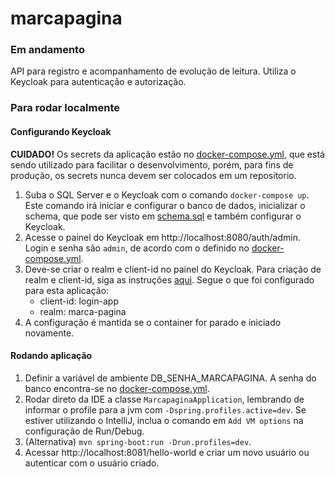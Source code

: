 # marcapagina

### Em andamento

API para registro e acompanhamento de evolução de leitura. 
Utiliza o Keycloak para autenticação e autorização.

### Para rodar localmente

#### Configurando Keycloak

**CUIDADO!** Os secrets da aplicação estão no [docker-compose.yml](docker-compose.yaml), que está sendo utilizado
para facilitar o desenvolvimento, porém, para fins de produção, os secrets 
nunca devem ser colocados em um repositorio.

1. Suba o SQL Server e o Keycloak com o comando `docker-compose up`. 
Este comando irá iniciar e configurar o banco de dados,
inicializar o schema, que pode ser visto em [schema.sql](src/main/resources/sql/schema.sql)
e também configurar o Keycloak.
2. Acesse o painel do Keycloak em http://localhost:8080/auth/admin. 
Login e senha são `admin`, de acordo com o definido no [docker-compose.yml](docker-compose.yaml).
3. Deve-se criar o realm e client-id no painel do Keycloak. 
Para criação de realm e client-id, siga as instruções [aqui](https://www.baeldung.com/spring-boot-keycloak). 
Segue o que foi configurado para esta aplicação:
   - client-id: login-app
   - realm: marca-pagina
4. A configuração é mantida se o container for parado e iniciado novamente.

#### Rodando aplicação
1. Definir a variável de ambiente DB_SENHA_MARCAPAGINA. A senha do banco encontra-se no [docker-compose.yml](docker-compose.yaml).
2. Rodar direto da IDE a classe `MarcapaginaApplication`, lembrando de informar o profile para a jvm com `-Dspring.profiles.active=dev`. 
Se estiver utilizando o IntelliJ, inclua o comando em `Add VM options` na configuração de Run/Debug.
3. (Alternativa) `mvn spring-boot:run -Drun.profiles=dev`.
4. Acessar http://localhost:8081/hello-world e criar um novo usuário ou autenticar com o usuário criado.




